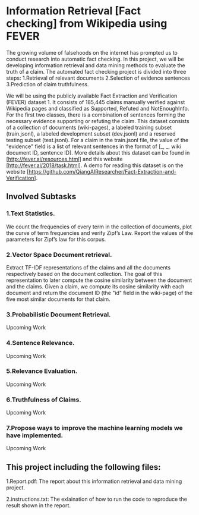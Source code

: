 # Information Retrieval [Fact checking] from Wikipedia using FEVER
The growing volume of falsehoods on the internet has prompted us to conduct research into automatic fact checking. In this project, we will be developing information retrieval and data mining methods to evaluate the truth of a claim. The automated fact checking project is divided into three steps:
1.Retrieval of relevant documents
2.Selection of evidence sentences
3.Prediction of claim truthfulness.

We will be using the publicly available Fact Extraction and Verification (FEVER) dataset 1. It consists of 185,445 claims manually verified against Wikipedia pages and classified as Supported, Refuted and NotEnoughInfo. For the first two classes, there is a combination of sentences forming the necessary evidence supporting or refuting the claim. This dataset consists of a collection of documents (wiki-pages), a labeled training subset (train.jsonl), a labeled development subset (dev.jsonl) and a reserved testing subset (test.jsonl). For a claim in the train.jsonl file, the value of the "evidence" field is a list of relevant sentences in the format of [_, _, wiki document ID, sentence ID]. More details about this dataset can be found in [http://fever.ai/resources.html] and this website [http://fever.ai/2018/task.html]. A demo for reading this dataset is on the website [https://github.com/QiangAIResearcher/Fact-Extraction-and-Verification].

## Involved Subtasks

### 1.Text Statistics.
We count the frequencies of every term in the collection of documents, plot the curve of term frequencies and verify Zipf’s Law. Report the values of the parameters for Zipf’s law for this corpus.

### 2.Vector Space Document retrieval.
Extract TF-IDF representations of the claims and all the documents respectively based on the document collection. The goal of this representation to later compute the cosine similarity between the document and the claims. Given a claim, we compute its cosine similarity with each document and return the document ID (the "id" field in the wiki-page) of the five most similar documents for that claim.

### 3.Probabilistic Document Retrieval.
Upcoming Work

### 4.Sentence Relevance.
Upcoming Work

### 5.Relevance Evaluation.
Upcoming Work

### 6.Truthfulness of Claims.
Upcoming Work

### 7.Propose ways to improve the machine learning models we have implemented.
Upcoming Work

## This project including the following files:

1.Report.pdf: The report about this information retrieval and data mining project.

2.instructions.txt: The exlaination of how to run the code to reproduce the result shown in the report.
